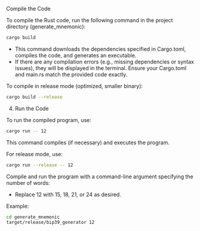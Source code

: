Compile the Code

To compile the Rust code, run the following command in the project directory (generate_mnemonic):

```bash
cargo build
```

- This command downloads the dependencies specified in Cargo.toml, compiles the code, and generates an executable.
- If there are any compilation errors (e.g., missing dependencies or syntax issues), they will be displayed in the terminal. Ensure your Cargo.toml and main.rs match the provided code exactly.

To compile in release mode (optimized, smaller binary):

```bash
cargo build --release
```

4. Run the Code

To run the compiled program, use:

```bash
cargo run -- 12
```

This command compiles (if necessary) and executes the program.

For release mode, use:

```bash
cargo run --release -- 12
```

Compile and run the program with a command-line argument specifying the number of words:

- Replace 12 with 15, 18, 21, or 24 as desired.



Example:
```bash
cd generate_mnemonic
target/release/bip39_generator 12
```